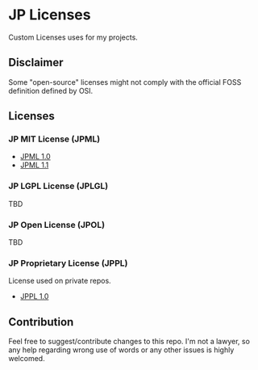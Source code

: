 # JP Licenses

Custom Licenses uses for my projects.

## Disclaimer

Some "open-source" licenses might not comply with the official FOSS definition defined by OSI.

## Licenses

### JP MIT License (JPML)

- [JPML 1.0](JPML/JPML_1.0.md)
- [JPML 1.1](JPML/JPML_1.1.md)

### JP LGPL License (JPLGL)

TBD

### JP Open License (JPOL)

TBD

### JP Proprietary License (JPPL)

License used on private repos.

- [JPPL 1.0](JPPL/JPPL_1.0.md)

## Contribution

Feel free to suggest/contribute changes to this repo. I'm not a lawyer, so any help regarding wrong use of words or any other issues is highly welcomed.
